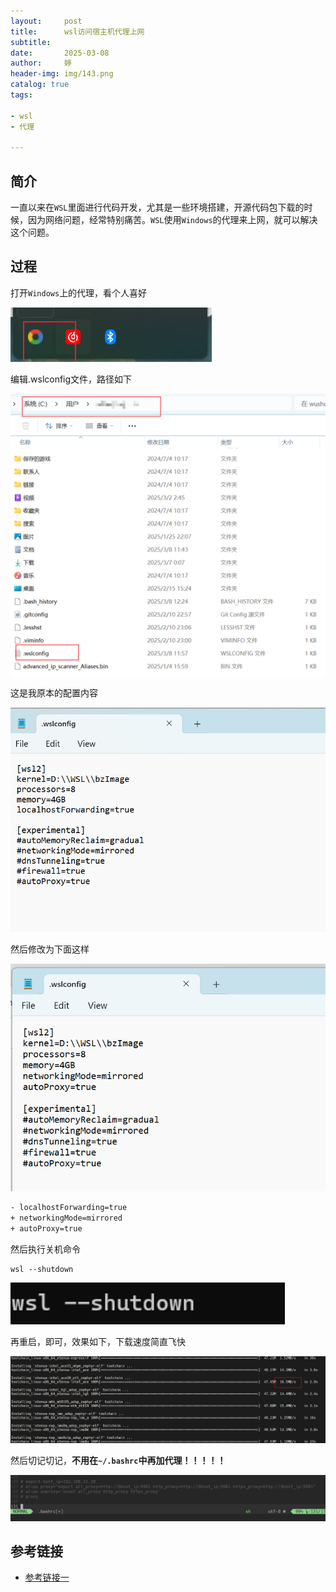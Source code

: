```yaml
---
layout:     post   				    
title:      wsl访问宿主机代理上网			
subtitle:  
date:       2025-03-08				
author:     婷                               
header-img: img/143.png 	
catalog: true 						
tags:								

- wsl
- 代理

---
```






## 简介

一直以来在`WSL`里面进行代码开发，尤其是一些环境搭建，开源代码包下载的时候，因为网络问题，经常特别痛苦。`WSL`使用`Windows`的代理来上网，就可以解决这个问题。



## 过程

打开`Windows`上的代理，看个人喜好

![image-20250308115953865](https://raw.githubusercontent.com/copyright1999/image-typora-markdown/main/wsl_proxy/image-20250308115953865.png)



编辑.wslconfig文件，路径如下

![image-20250308123219580](https://raw.githubusercontent.com/copyright1999/image-typora-markdown/main/wsl_proxy/image-20250308123219580.png)





这是我原本的配置内容

![image-20250308115617397](https://raw.githubusercontent.com/copyright1999/image-typora-markdown/main/wsl_proxy/image-20250308115617397.png)



然后修改为下面这样

![image-20250308115747947](https://raw.githubusercontent.com/copyright1999/image-typora-markdown/main/wsl_proxy/image-20250308115747947.png)

```bash
- localhostForwarding=true
+ networkingMode=mirrored
+ autoProxy=true
```





然后执行关机命令

```
wsl --shutdown
```

![image-20250308161128464](https://raw.githubusercontent.com/copyright1999/image-typora-markdown/main/wsl_proxy/image-20250308161128464.png)

再重启，即可，效果如下，下载速度简直飞快

![image-20250308161158238](https://raw.githubusercontent.com/copyright1999/image-typora-markdown/main/wsl_proxy/image-20250308161158238.png)



然后切记切记，**不用在`~/.bashrc`中再加代理！！！！！**

![image-20250308161303180](https://raw.githubusercontent.com/copyright1999/image-typora-markdown/main/wsl_proxy/image-20250308161303180.png)









## 参考链接

- [参考链接一](https://shirolin.github.io/posts/e41dabd5/index.html)
